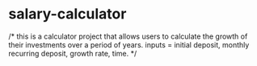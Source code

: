 # salary-calculator
/* this is a calculator project that allows users to calculate the growth of their investments over a period of years.
inputs = initial deposit, monthly recurring deposit, growth rate, time. */
